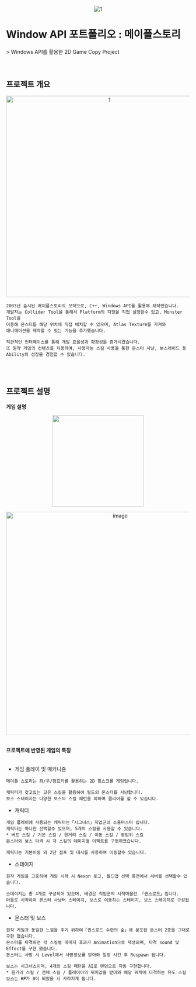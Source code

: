 <p align="center"><img alt="1" src="https://github.com/P2nkrose/WinAPI_MapleStory/assets/124218203/c5bc0826-039a-4ee4-9e7c-1abe378c5d7c"></p>


<h1>Window API 포트폴리오 : 메이플스토리</h1>
> Windows API를 활용한 2D Game Copy Project
<br>
<br>
<br>
<h2>프로젝트 개요</h2>
<p align="center"><img width="550" alt="1" src="https://github.com/P2nkrose/WinAPI_MapleStory/assets/124218203/acf4979a-794d-4e8a-8009-2a0e76cc9914"></p>

```
2003년 출시된 메이플스토리의 모작으로, C++, Windows API를 활용해 제작했습니다.
개발자는 Collider Tool을 통해서 Platform의 지형을 직접 설정할수 있고, Monster Tool을 
이용해 몬스터를 해당 위치에 직접 배치할 수 있으며, Atlas Texture를 가져와 
애니메이션을 제작할 수 있는 기능을 추가했습니다.

직관적인 인터페이스를 통해 개발 효율성과 확장성을 증가시켰습니다.
또 원작 게임의 컨텐츠를 차용하여, 사용자는 스킬 사용을 통한 몬스터 사냥, 보스레이드 등
Ability의 성장을 경험할 수 있습니다.
```
<br>
<br>
<h2>프로젝트 설명</h2>
<b>게임 설명</b>
<p align="center"><img width="250" src="https://github.com/P2nkrose/WinAPI_MapleStory/assets/124218203/c304819c-d99c-4ee6-a649-4d82450dec05"></p>
<p align="center"><img width="610" alt="image" src="https://github.com/P2nkrose/WinAPI_MapleStory/assets/124218203/9b2cfa48-9c93-49c7-b89e-d59862b49f19"></p>
<br>
<b>프로젝트에 반영된 게임의 특징</b>
<br><br>

* 게임 플레이 및 매커니즘
```
메이플 스토리는 좌/우/점프키를 활용하는 2D 횡스크롤 게임입니다.

캐릭터가 갖고있는 고유 스킬을 활용하여 필드의 몬스터를 사냥합니다.
보스 스테이지는 다양한 보스의 스킬 패턴을 피하며 클리어를 할 수 있습니다.
```

* 캐릭터
```
게임 플레이에 사용되는 캐릭터는「시그너스」직업군의 소울마스터 입니다.
캐릭터는 하나만 선택할수 있으며, 5개의 스킬을 사용할 수 있습니다.
* 버프 스킬 / 기본 스킬 / 원거리 스킬 / 이동 스킬 / 광범위 스킬
몬스터와 보스 타격 시 각 스킬의 데미지별 이펙트를 구현하였습니다.

캐릭터는 기본이동 외 2단 점프 및 대시를 사용하여 이동할수 있습니다.
```

* 스테이지
```
원작 게임을 고증하여 게임 시작 시 Nexon 로고, 월드맵 선택 화면에서 서버를 선택할수 있습니다.

스테이지는 총 4개로 구성되어 있으며, 배경은 직업군의 시작마을인 「퀸스로드」입니다.
마을로 시작하여 몬스터 사냥터 스테이지, 보스로 이동하는 스테이지, 보스 스테이지로 구성됩니다.
```

* 몬스터 및 보스
```
원작 게임과 동일한 느낌을 주기 위하여「퀸스로드 수련의 숲」에 분포된 몬스터 2종을 그대로 구현 했습니다.
몬스터를 타격하면 각 스킬별 데미지 효과가 Animation으로 재생되며, 타격 sound 및 Effect를 구현 했습니다.
몬스터는 사망 시 Level에서 사망정보를 받아와 일정 시간 후 Respawn 됩니다.

보스는 시그너스이며, 4개의 스킬 패턴을 AI로 랜덤으로 자동 구현합니다.
* 원거리 스킬 / 전체 스킬 / 플레이어의 위치값을 받아와 해당 위치에 타격하는 유도 스킬
보스는 HP가 0이 되었을 시 사라지게 됩니다.
```

